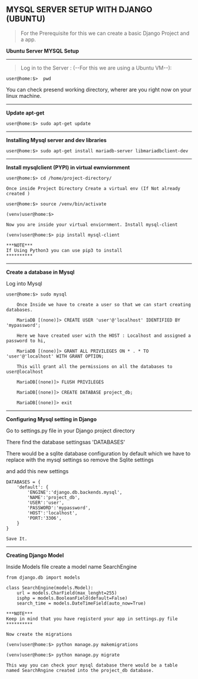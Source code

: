 ## MYSQL SERVER SETUP WITH DJANGO (UBUNTU)

> For the Prerequisite for this we can create a basic Django Project and a app.

**Ubuntu Server MYSQL Setup**

---

> Log in to the Server : (--For this we are using a Ubuntu VM--):

    user@home:$>  pwd

You can check presend working directory, wherer are you right now on your linux machine.

---

**Update apt-get**

    user@home:$> sudo apt-get update

---

**Installing Mysql server and dev libraries**

    user@home:$> sudo apt-get install mariadb-server libmariadbclient-dev

---

**Install mysqlclient (PYPI) in virtual ewnviornment**

    user@home:$> cd /home/project-directory/

    Once inside Project Directory Create a virtual env (If Not already created )

    user@home:$> source /venv/bin/activate

    (venv)user@home:$> 

    Now you are inside your virtual enviornment. Install mysql-client

    (venv)user@home:$> pip install mysql-client

    ***NOTE***
    If Using Python3 you can use pip3 to install
    **********

---

**Create a database in Mysql**

Log into Mysql

    user@home:$> sudo mysql

        Once Inside we have to create a user so that we can start creating databases.

        MariaDB [(none)]> CREATE USER 'user'@'localhost' IDENTIFIED BY 'mypassword';

        Here we have created user with the HOST : Localhost and assigned a password to hi,

        MariaDB [(none)]> GRANT ALL PRIVILEGES ON * . * TO 'user'@'localhost' WITH GRANT OPTION;

        This will grant all the permissions on all the databases to user@localhost

        MariaDB[(none)]> FLUSH PRIVILEGES

        MariaDB[(none)]> CREATE DATABASE project_db;

        MariaDB[(none)]> exit

---
**Configuring Mysql setting in Django**

Go to settings.py file in your Django project directory 

There find the database settingsas 'DATABASES'

There would be a sqlite database configuration by default which we have to replace with the mysql settings so remove the Sqlite settings

and add this new settings

    DATABASES = {
        'default': {
            'ENGINE':'django.db.backends.mysql',
            'NAME':'project_db',
            'USER':'user',
            'PASSWORD':'mypassword',
            'HOST':'localhost',
            'PORT:'3306',
        }
    }

    Save It.
---

**Creating Django Model**

Inside Models file create a model name SearchEngine

    from django.db import models

    class SearchEngine(models.Model):
        url = models.CharField(max_lenght=255)
        isphp = models.BooleanField(default=False)
        search_time = models.DateTimeField(auto_now=True)

    ***NOTE***
    Keep in mind that you have registerd your app in settings.py file
    **********

    Now create the migrations 

    (venv)user@home:$> python manage.py makemigrations

    (venv)user@home:$> python manage.py migrate

    This way you can check your mysql database there would be a table named SearchRngine created into the project_db database.

    